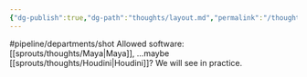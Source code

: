 ```yaml
---
{"dg-publish":true,"dg-path":"thoughts/layout.md","permalink":"/thoughts/layout/","hide":true}
---
```


#pipeline/departments/shot 
Allowed software: [[sprouts/thoughts/Maya\|Maya]], ...maybe [[sprouts/thoughts/Houdini\|Houdini]]? We will see in practice.